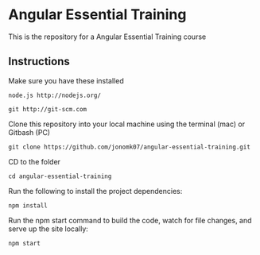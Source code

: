 # Angular Essential Training

This is the repository for a Angular Essential Training course

## Instructions

Make sure you have these installed
```
node.js http://nodejs.org/
```
```
git http://git-scm.com
```
Clone this repository into your local machine using the terminal (mac) or Gitbash (PC)
```
git clone https://github.com/jonomk07/angular-essential-training.git
```
CD to the folder
```
cd angular-essential-training
```
Run the following to install the project dependencies:
```
npm install
```
Run the npm start command to build the code, watch for file changes, and serve up the site locally:
```
npm start
```
